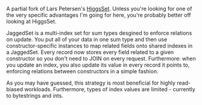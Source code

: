 A partial fork of Lars Petersen's [HiggsSet](https://github.com/lpeterse/HiggsSet). Unless you're looking for one of the very specific advantages I'm going for here, you're probably better off looking at HiggsSet.

JaggedSet is a multi-index set for sum types desgined to enforce relations on update. You put all of your data in one sum type and then use constructor-specific instances to map related fields onto shared indexes in a JaggedSet. Every record now stores every field related to a given constructor so you don't need to JOIN on every request. Furthermore: when you update an index, you also update its value in every record it points to, enforcing relations between constructors in a simple fashion.

As you may have guessed, this strategy is most beneficial for highly read-biased workloads. Furthermore, types of index values are limited - currently to bytestrings and ints.
